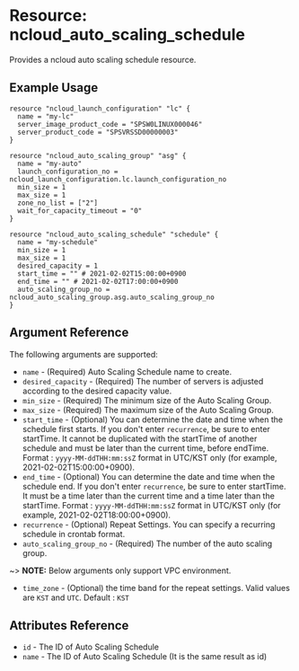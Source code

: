 # Resource: ncloud_auto_scaling_schedule

Provides a ncloud auto scaling schedule resource.

## Example Usage

```hcl
resource "ncloud_launch_configuration" "lc" {
  name = "my-lc"
  server_image_product_code = "SPSW0LINUX000046"
  server_product_code = "SPSVRSSD00000003"
}

resource "ncloud_auto_scaling_group" "asg" {
  name = "my-auto"
  launch_configuration_no = ncloud_launch_configuration.lc.launch_configuration_no
  min_size = 1
  max_size = 1
  zone_no_list = ["2"]
  wait_for_capacity_timeout = "0"
}

resource "ncloud_auto_scaling_schedule" "schedule" {
  name = "my-schedule"
  min_size = 1
  max_size = 1
  desired_capacity = 1
  start_time = "" # 2021-02-02T15:00:00+0900
  end_time = "" # 2021-02-02T17:00:00+0900
  auto_scaling_group_no = ncloud_auto_scaling_group.asg.auto_scaling_group_no
}
```

## Argument Reference

The following arguments are supported:

* `name` - (Required) Auto Scaling Schedule name to create.
* `desired_capacity` - (Required) The number of servers is adjusted according to the desired capacity value.
* `min_size` - (Required) The minimum size of the Auto Scaling Group.
* `max_size` - (Required) The maximum size of the Auto Scaling Group.
* `start_time` - (Optional) You can determine the date and time when the schedule first starts. If you don't enter `recurrence`, be sure to enter startTime. It cannot be duplicated with the startTime of another schedule and must be later than the current time, before endTime. Format : `yyyy-MM-ddTHH:mm:ssZ` format in UTC/KST only (for example, 2021-02-02T15:00:00+0900).
* `end_time` - (Optional) You can determine the date and time when the schedule end. If you don't enter `recurrence`, be sure to enter startTime. 
It must be a time later than the current time and a time later than the startTime. Format : `yyyy-MM-ddTHH:mm:ssZ` format in UTC/KST only (for example, 2021-02-02T18:00:00+0900).
* `recurrence` - (Optional) Repeat Settings. You can specify a recurring schedule in crontab format.
* `auto_scaling_group_no` - (Required) The number of the auto scaling group.

~> **NOTE:** Below arguments only support VPC environment.

* `time_zone` - (Optional) the time band for the repeat settings. Valid values are `KST` and `UTC`. Default : `KST`


## Attributes Reference

* `id` - The ID of Auto Scaling Schedule
* `name` - The ID of Auto Scaling Schedule (It is the same result as id)
